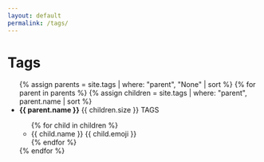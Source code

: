 ```yaml
---
layout: default
permalink: /tags/
---
```

# Tags
<ul class="list-group list-group-flush">
  {% assign parents = site.tags | where: "parent", "None" | sort %}
  {% for parent in parents %}
    {% assign children = site.tags | where: "parent", parent.name | sort %}
    <li class="list-group-item"><b>{{ parent.name }}</b> <span class="badge bg-primary rounded-pill">{{ children.size }} TAGS</span></li>
    <ul class="list-subgroup">
      {% for child in children %}
        <li class="list-subgroup-item">{{ child.name }} {{ child.emoji }}</li>
      {% endfor %}
    </ul>
  {% endfor %}
</ul>
